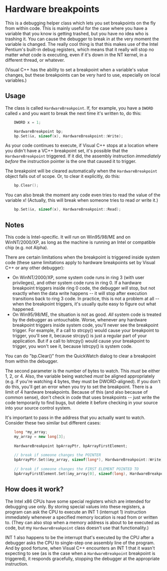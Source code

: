 # Hardware breakpoints

This is a debugging helper class which lets you set breakpoints on the fly from
within code. This is mainly useful for the case where you have a variable that
you know is getting trashed, but you have no idea who is trashing it. You can
cause the debugger to break in at the very moment the variable is changed. The
really cool thing is that this makes use of the Intel Pentium's built-in debug
registers, which means that it really will stop no matter _what_ code is
executing, even if it's down in the NT kernel, in a different thread, or
whatever.

(Visual C++ has the ability to set a breakpoint when a variable's value
changes, but these breakpoints can be very hard to use, especially on local
variables.)

## Usage

The class is called `HardwareBreakpoint`. If, for example, you have a `DWORD`
called `x` and you want to break the next time it's written to, do this:

```c++
    DWORD x = 1;

    HardwareBreakpoint bp;
    bp.Set(&x, sizeof(x), HardwareBreakpoint::Write);
```

As your code continues to execute, if Visual C++ stops at a location where you
didn't have a VC++ breakpoint set, it's possible that the `HardwareBreakpoint`
triggered. If it did, the assembly instruction _immediately before_ the
instruction pointer is the one that caused it to trigger.

The breakpoint will be cleared automatically when the `HardwareBreakpoint`
object falls out of scope. Or, to clear it explicitly, do this:

```c++
    bp.Clear();
```

You can also break the moment any code even tries to read the value of the
variable x! (Actually, this will break when someone tries to read _or_ write
it.)

```c++
    bp.Set(&x, sizeof(x), HardwareBreakpoint::Read);
```

## Notes

This code is Intel-specific. It will run on Win95/98/ME and on WinNT/2000/XP,
as long as the machine is running an Intel or compatible chip (e.g. not Alpha).

There are certain limitations when the breakpoint is triggered inside system
code (these same limitations apply to hardware breakpoints set by Visual C++ or
any other debugger):

*   On WinNT/2000/XP, some system code runs in ring 3 (with user privileges),
    and other system code runs in ring 0. If a hardware breakpoint triggers
    inside ring 0 code, the debugger *will* stop, but not exactly when the data
    write happens -- it will stop after execution transitions back to ring 3
    code. In practice, this is not a problem at all -- when the breakpoint
    triggers, it's usually quite easy to figure out what happened.
*   On Win95/98/ME, the situation is not as good. _All_ system code is treated
    by the debugger as untouchable. Worse, whenever any hardware breakpoint
    triggers inside system code, you'll never see the breakpoint trigger. For
    example, if a call to strcpy() would cause your breakpoint to trigger,
    you'll see it, because strcpy() is just a regular part of your application.
    But if a call to lstrcpy() would cause your breakpoint to trigger, you
    won't see it, because lstrcpy() is system code.

You can do "bp.Clear()" from the QuickWatch dialog to clear a breakpoint from
within the debugger.

The second parameter is the number of bytes to watch. This _must_ be either 1,
2, or 4. Also, the variable being watched _must_ be aligned appropriately (e.g.
if you're watching 4 bytes, they must be DWORD-aligned). If you don't do this,
you'll get an error when you try to set the breakpoint. There is a limit of 4
hardware breakpoints. Because of this (and also because of common sense), don't
check in code that uses breakpoints -- just write the code temporarily to find
bugs, but delete it before checking in your source into your source control
system.

It's important to pass in the address that you actually want to watch. Consider
these two similar but different cases:

```c++
    long *my_array;
    my_array = new long[3];
    
    HardwareBreakpoint bpArrayPtr, bpArrayFirstElement;
    
    // break if someone changes the POINTER
    bpArrayPtr.Set(&my_array, sizeof(long*), HardwareBreakpoint::Write);
    
    // break if someone changes the FIRST ELEMENT POINTED TO
    bpArrayFirstElement.Set(&my_array[0], sizeof(long), HardwareBreakpoint::Write);
```

## How does it work?

The Intel x86 CPUs have some special registers which are intended for debugging
use only. By storing special values into these registers, a program can ask the
CPU to execute an INT 1 (interrupt 1) instruction immediately whenever a
specified memory location is read from or written to. (They can also stop when
a memory address is about to be executed as code, but my `HardwareBreakpoint`
class doesn't use that functionality.)

INT 1 also happens to be the interrupt that's executed by the CPU after a
debugger asks the CPU to single-step one assembly line of the program.  And by
good fortune, when Visual C++ encounters an INT 1 that it wasn't expecting to
see (as is the case when a `HardwareBreakpoint` breakpoint is triggered), it
responds gracefully, stopping the debugger at the appropriate instruction.
